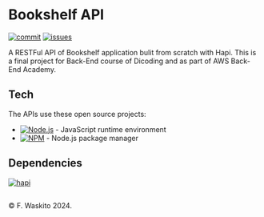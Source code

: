 # Bookshelf API
[![commit](https://img.shields.io/github/commit-activity/m/fwaskito/bookshelf-api-fwaskito)](https://github.com/fwaskito/bookshelf-api-fwaskito/commits/main)
[![issues](https://img.shields.io/github/issues/fwaskito/bookshelf-api-fwaskito)](https://github.com/fwaskito/bookshelf-api-fwaskito/issues)

A RESTFul API of Bookshelf application bulit from scratch with Hapi.
This is a final project for Back-End course of Dicoding and as part of AWS Back-End Academy.

## Tech

The APIs use these open source projects:
- [![Node.js](https://img.shields.io/badge/node.js-black?style=for-the-badge&logo=node.js)](https://nodejs.org/en/about) - JavaScript runtime environment
- [![NPM](https://img.shields.io/badge/NPM-%23000000.svg?style=for-the-badge&logo=npm)](https://docs.npmjs.com/about-npm) - Node.js package manager


## Dependencies
[![hapi](https://img.shields.io/github/package-json/dependency-version/fwaskito/bookshelf-api-fwaskito/@hapi/hapi)](https://www.npmjs.com/package/@hapi/hapi)

## 
&#169; F. Waskito 2024.
